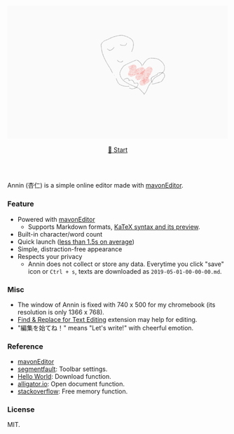 <p align="center">
    <a href="https://jamcha-aa.github.io/Annin"><img src="./canvas.png" alt="top-image"></a>
</p>

<p align="center">
    <a href="https://jamcha-aa.github.io/Annin">📝 Start</a>
</p>

<br>
<br>

Annin (杏仁) is a simple online editor made with [mavonEditor](https://github.com/hinesboy/mavonEditor/). 

### Feature
- Powered with [mavonEditor](https://github.com/hinesboy/mavonEditor/)
  + Supports Markdown formats, [KaTeX syntax and its preview](https://github.com/hinesboy/mavonEditor/blob/master/README-EN.md#syntax-extensions).
- Built-in character/word count
- Quick launch ([less than 1.5s on average](http://webpagetest.org/result/190523_GK_01980d46aa246a4b06a1fbad23bd22f7/))
- Simple, distraction-free appearance
- Respects your privacy
  - Annin does not collect or store any data. Everytime you click "save" icon or `Ctrl + s`, texts are downloaded as `2019-05-01-00-00-00.md`.

### Misc
- The window of Annin is fixed with 740 x 500 for my chromebook (its resolution is only 1366 x 768).
- [Find & Replace for Text Editing](https://find-and-replace-f6588.firebaseapp.com/) extension may help for editing.
- "編集を始てね！" means "Let's write!" with cheerful emotion.

### Reference
- [mavonEditor](https://github.com/hinesboy/mavonEditor/)
- [segmentfault](https://segmentfault.com/q/1010000012794420/a-1020000015628222): Toolbar settings.
- [Hello World](https://helloworld-blog.tech/javascript/vue-js%E3%81%A7markdown%E3%81%AE%E3%83%97%E3%83%AC%E3%83%93%E3%83%A5%E3%83%BC%E3%82%A8%E3%83%87%E3%82%A3%E3%82%BF%E3%81%A8%E3%83%95%E3%82%A1%E3%82%A4%E3%83%AB%E3%83%80%E3%82%A6%E3%83%B3%E3%83%AD): Download function.
- [alligator.io](https://alligator.io/vuejs/file-reader-component/): Open document function.
- [stackoverflow](https://stackoverflow.com/questions/30694453/blob-createobjecturl-download-not-working-in-firefox-but-works-when-debugging): Free memory function.

### License
MIT.